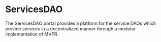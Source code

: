 # ServicesDAO
The ServicesDAO portal provides a platform for the service DAOs which provide services in a decentralized manner through a modular implementation of MVPR.
